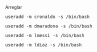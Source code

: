 Arreglar
<pre>useradd -m cronaldo -s /bin/bash </pre>
<pre>useradd -m dmaradona -s /bin/bash </pre>
<pre>useradd -m lmessi -s /bin/bash </pre>
<pre>useradd -m ldiaz -s /bin/bash </pre>
